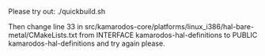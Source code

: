 Please try out:
./quickbuild.sh

Then change line 33 in src/kamarodos-core/platforms/linux_i386/hal-bare-metal/CMakeLists.txt from INTERFACE kamarodos-hal-definitions to PUBLIC kamarodos-hal-definitions and try again please.
